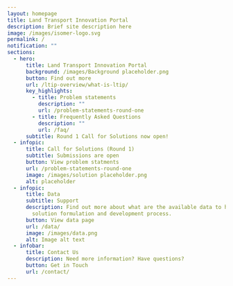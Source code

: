 ```yaml
---
layout: homepage
title: Land Transport Innovation Portal
description: Brief site description here
image: /images/isomer-logo.svg
permalink: /
notification: ""
sections:
  - hero:
      title: Land Transport Innovation Portal
      background: /images/Background placeholder.png
      button: Find out more
      url: /ltip-overview/what-is-ltip/
      key_highlights:
        - title: Problem statements
          description: ""
          url: /problem-statements-round-one
        - title: Frequently Asked Questions
          description: ""
          url: /faq/
      subtitle: Round 1 Call for Solutions now open!
  - infopic:
      title: Call for Solutions (Round 1)
      subtitle: Submissions are open
      button: View problem statments
      url: /problem-statements-round-one
      image: /images/solution placeholder.png
      alt: placeholder
  - infopic:
      title: Data
      subtitle: Support
      description: Find out more about what are the available data to help in your
        solution formulation and development process.
      button: View data page
      url: /data/
      image: /images/data.png
      alt: Image alt text
  - infobar:
      title: Contact Us
      description: Need more information? Have questions?
      button: Get in Touch
      url: /contact/
---
```

